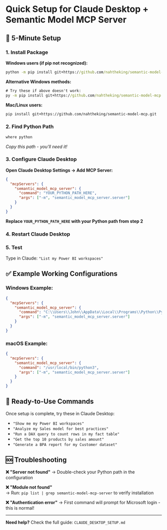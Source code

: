# Quick Setup for Claude Desktop + Semantic Model MCP Server

## 🚀 **5-Minute Setup**

### **1. Install Package**

**Windows users (if pip not recognized):**
```cmd
python -m pip install git+https://github.com/nahtheking/semantic-model-mcp.git
```

**Alternative Windows methods:**
```cmd
# Try these if above doesn't work:
py -m pip install git+https://github.com/nahtheking/semantic-model-mcp.git
```

**Mac/Linux users:**
```bash
pip install git+https://github.com/nahtheking/semantic-model-mcp.git
```

### **2. Find Python Path**
```cmd
where python
```
*Copy this path - you'll need it!*

### **3. Configure Claude Desktop**

**Open Claude Desktop Settings → Add MCP Server:**

```json
{
  "mcpServers": {
    "semantic_model_mcp_server": {
      "command": "YOUR_PYTHON_PATH_HERE",
      "args": ["-m", "semantic_model_mcp_server.server"]
    }
  }
}
```

**Replace `YOUR_PYTHON_PATH_HERE` with your Python path from step 2**

### **4. Restart Claude Desktop**

### **5. Test**
Type in Claude: `"List my Power BI workspaces"`

## ✅ **Example Working Configurations**

### **Windows Example:**
```json
{
  "mcpServers": {
    "semantic_model_mcp_server": {
      "command": "C:\\Users\\John\\AppData\\Local\\Programs\\Python\\Python311\\python.exe",
      "args": ["-m", "semantic_model_mcp_server.server"]
    }
  }
}
```

### **macOS Example:**
```json
{
  "mcpServers": {
    "semantic_model_mcp_server": {
      "command": "/usr/local/bin/python3",
      "args": ["-m", "semantic_model_mcp_server.server"]
    }
  }
}
```

## 🎯 **Ready-to-Use Commands**

Once setup is complete, try these in Claude Desktop:

- `"Show me my Power BI workspaces"`
- `"Analyze my Sales model for best practices"`
- `"Run a DAX query to count rows in my fact table"`
- `"Get the top 10 products by sales amount"`
- `"Generate a BPA report for my Customer dataset"`

## 🆘 **Troubleshooting**

**❌ "Server not found"**
→ Double-check your Python path in the configuration

**❌ "Module not found"**  
→ Run: `pip list | grep semantic-model-mcp-server` to verify installation

**❌ "Authentication error"**
→ First command will prompt for Microsoft login - this is normal!

---

**Need help?** Check the full guide: `CLAUDE_DESKTOP_SETUP.md`